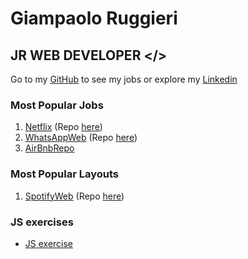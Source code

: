 # Giampaolo Ruggieri
## JR WEB DEVELOPER </>

Go to my [GitHub](https://github.com/Giampaolo1) to see my jobs or explore my
[Linkedin](https://www.linkedin.com/in/giampaolo-r-17a75512b/)

### Most Popular Jobs

1. [Netflix](https://jpboolfix.netlify.app/)     (Repo [here](https://github.com/Giampaolo1/ajax-ex-boolflix))
2. [WhatsAppWeb](https://jpboolzap.netlify.app/) (Repo [here](https://github.com/Giampaolo1/js-html-css-boolzap))
3. [AirBnbRepo](https://github.com/Giampaolo1/bool-bnb)

### Most Popular Layouts

1. [SpotifyWeb](https://jpspotify.netlify.app/)  (Repo [here](https://github.com/Giampaolo1/html-css-spotifyweb))
<!-- 2. [SpotifyWeb](https://jpspotify.netlify.app/)  (Repo [here](https://github.com/Giampaolo1/html-css-spotifyweb))
3. [SpotifyWeb](https://jpspotify.netlify.app/)  (Repo [here](https://github.com/Giampaolo1/html-css-spotifyweb)) -->

### JS exercises

- [JS exercise](https://giampaolo1.github.io/JS-exercise/)
